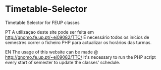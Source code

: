 Timetable-Selector
==================

Timetable Selector for FEUP classes

PT
A utilizaçao deste site pode ser feita em http://gnomo.fe.up.pt/~ei09082/TTC/
É necessário todos os inícios de semestres correr o ficheiro PHP para actualizar os horários das turmas.

EN
The usage of this website can be made @ http://gnomo.fe.up.pt/~ei09082/TTC/
It's necessary to run the PHP script every start of semester to update the classes' schedule.
